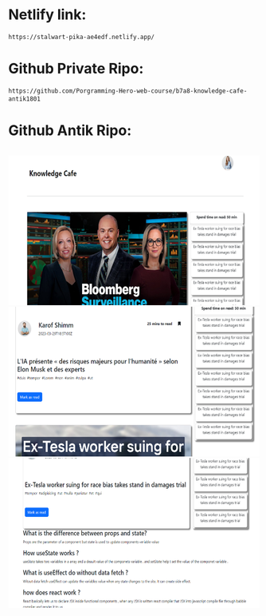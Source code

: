 # Netlify link:
```
https://stalwart-pika-ae4edf.netlify.app/
```
# Github Private Ripo:
```
https://github.com/Porgramming-Hero-web-course/b7a8-knowledge-cafe-antik1801
```
# Github Antik Ripo:
```

```
<img src="./screen-shot/1.PNG" style="height: 300px; width: 100%">
<img src="./screen-shot/2.PNG" style="height: 300px; width: 100%">
<img src="./screen-shot/3.PNG" style="height: 300px; width: 100%">